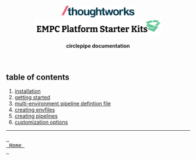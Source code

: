 <div align="center">
	<p>
		<img alt="Thoughtworks Logo" src="https://raw.githubusercontent.com/ThoughtWorks-DPS/static/master/thoughtworks_flamingo_wave.png?sanitize=true" width=200 />
    <br />
		<img alt="DPS Title" src="https://raw.githubusercontent.com/ThoughtWorks-DPS/static/master/EMPCPlatformStarterKitsImage.png?sanitize=true" width=350/>
	</p>
  <h4>circlepipe documentation</h4>
</div>
<br />

## table of contents

1. [installation](./installation.md)
2. [getting started](./getting_started.md)
3. [multi-environment pipeline defintion file](./definition_file.md)
4. [creating envfiles](./envfiles.md)
5. [creating pipelines](./pipelines.md)
6. [customization options](./customization.md)

<hr>  

[<kbd> <br> Home <br> </kbd>](../README.md)
